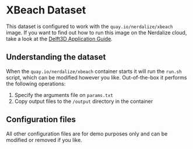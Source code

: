 # XBeach Dataset
This dataset is configured to work with the `quay.io/nerdalize/xbeach` image. If you want to find out how to run this image on the Nerdalize cloud, take a look at the [Delft3D Application Guide](https://www.nerdalize.com/applications/delft3d/).

## Understanding the dataset
When the `quay.io/nerdalize/xbeach` container starts it will run the `run.sh` script, which can be modified however you like. Out-of-the-box it performs the following operations:

1. Specify the arguments file on `params.txt`
2. Copy output files to the `/output` directory in the container

## Configuration files
All other configuration files are for demo purposes only and can be modified or removed if you like.
